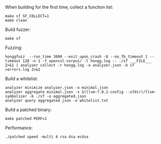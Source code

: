 When building for the first time, collect a function list:

```shell script
make sf SF_COLLECT=1
make clean
```

Build fuzzer:

```shell script
make sf
```

Fuzzing:

```shell script
honggfuzz  --run_time 3600 --exit_upon_crash -Q --no_fb_timeout 1 --timeout 120 -n 1 -f openssl-corpus/ -l hongg.log -- ./sf ___FILE___ 2>&1 | analyzer collect -r hongg.log -o analyzer.json -b sf >errors.log 2>&1
```

Build a whitelist:

```shell script
analyzer minimize analyzer.json -o minimal.json
analyzer aggregate minimal.json -s $(llvm-7.0.1-config --sfdir)/llvm-symbolizer -b ./sf -o aggregated.json
analyzer query aggregated.json -o whitelist.txt
```

Build a patched binary:

```shell script
make patched PERF=1
```

Performance:

```shell script
./patched speed -multi 4 rsa dsa ecdsa
```
